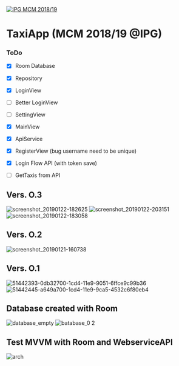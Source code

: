 <a href="http://mcm.ipg.pt"><img src="http://www.ipg.pt/website/imgs/logotipo_ipg.jpg" title="IPG(MCM)" alt="IPG MCM 2018/19"></a>

# TaxiApp (MCM 2018/19 @IPG)

### ToDo
- [x] Room Database
- [x] Repository
- [x] LoginView
- [ ] Better LoginView
- [ ] SettingView
- [x] MainView
- [x] ApiService
- [x] RegisterView (bug username need to be unique)
- [x] Login Flow API (with token save)
- [ ] GetTaxis from API


## Vers. O.3
![screenshot_20190122-182625](https://user-images.githubusercontent.com/2634610/51556911-61a84200-1e73-11e9-81de-c647ba1a3d56.png)
![screenshot_20190122-203151](https://user-images.githubusercontent.com/2634610/51563826-5c53f300-1e85-11e9-87c4-3179c249dd5e.png)
![screenshot_20190122-183058](https://user-images.githubusercontent.com/2634610/51557126-eeeb9680-1e73-11e9-9411-be3923b03b00.png)

## Vers. O.2
![screenshot_20190121-160738](https://user-images.githubusercontent.com/2634610/51485771-d0fc3400-1d96-11e9-87d6-f75943d9c81c.png)

## Vers. O.1
![51442393-0db32700-1cd4-11e9-9051-6ffce9c99b36](https://user-images.githubusercontent.com/2634610/51443543-304c3c80-1ce2-11e9-8b4d-79233cf034a1.png)
![51442445-a649a700-1cd4-11e9-9ca5-4532c6f80eb4](https://user-images.githubusercontent.com/2634610/51443542-2f1b0f80-1ce2-11e9-8468-38af4c88dfd9.png)

## Database created with Room
![database_empty](https://user-images.githubusercontent.com/2634610/51443548-3b9f6800-1ce2-11e9-9872-a53a5e35b1da.PNG)
![batabase_0 2](https://user-images.githubusercontent.com/2634610/51443547-3b9f6800-1ce2-11e9-8332-9e1c5439f247.PNG)


## Test MVVM with Room and WebserviceAPI
![arch](https://taxi-images.githubusercontent.com/2634610/51175082-3771e580-18b1-11e9-89a0-a46adc9ca85f.png)


